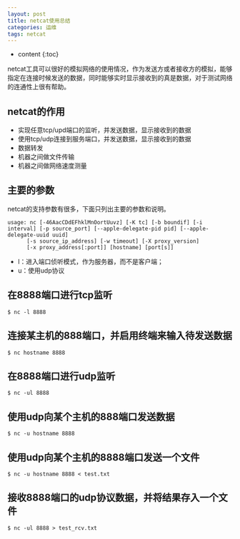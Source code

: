 ```yaml
---
layout: post
title: netcat使用总结
categories: 运维
tags: netcat
---
```


* content
{:toc}

netcat工具可以很好的模拟网络的使用情况，作为发送方或者接收方的模拟，能够指定在连接时候发送的数据，同时能够实时显示接收到的真是数据，对于测试网络的连通性上很有帮助。




## netcat的作用
- 实现任意tcp/upd端口的监听，并发送数据，显示接收到的数据
- 使用tcp/udp连接到服务端口，并发送数据，显示接收到的数据
- 数据转发
- 机器之间做文件传输
- 机器之间做网络速度测量

## 主要的参数
netcat的支持参数有很多，下面只列出主要的参数和说明。
``` shell
usage: nc [-46AacCDdEFhklMnOortUuvz] [-K tc] [-b boundif] [-i interval] [-p source_port] [--apple-delegate-pid pid] [--apple-delegate-uuid uuid]
	  [-s source_ip_address] [-w timeout] [-X proxy_version]
	  [-x proxy_address[:port]] [hostname] [port[s]]
```
- l：进入端口侦听模式，作为服务器，而不是客户端；
- u：使用udp协议

## 在8888端口进行tcp监听
```
$ nc -l 8888
```

## 连接某主机的888端口，并启用终端来输入待发送数据
```
$ nc hostname 8888
```

## 在8888端口进行udp监听
```
$ nc -ul 8888
```

## 使用udp向某个主机的888端口发送数据
```
$ nc -u hostname 8888
```

## 使用udp向某个主机的8888端口发送一个文件
```
$ nc -u hostname 8888 < test.txt
```

## 接收8888端口的udp协议数据，并将结果存入一个文件
```
$ nc -ul 8888 > test_rcv.txt
```
